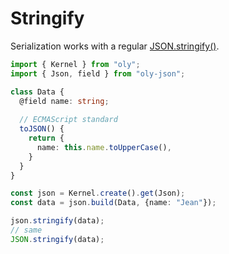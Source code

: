 # Stringify

Serialization works with a regular [JSON.stringify()](https://developer.mozilla.org/en-US/docs/Web/JavaScript/Reference/Global_Objects/JSON/stringify).

```ts
import { Kernel } from "oly";
import { Json, field } from "oly-json";

class Data {
  @field name: string;
  
  // ECMAScript standard
  toJSON() {
    return {
      name: this.name.toUpperCase(),  
    }
  }
}

const json = Kernel.create().get(Json);
const data = json.build(Data, {name: "Jean"});

json.stringify(data);
// same
JSON.stringify(data);
```
